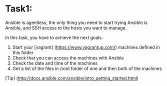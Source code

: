 # Task1:

Ansible is agentless, the only thing you need to start trying Ansible is Ansible, and SSH access to the hosts you want to manage.

In this task, you have to achieve the next goals:

1. Start your [vagrant] (https://www.vagrantup.com/) machines defined in this folder
2. Check that you can access the machines with Ansible
3. Check the date and time of the machines
4. Get a list of the files in /root folder of one and then both of the machines

[Tip] (http://docs.ansible.com/ansible/intro_getting_started.html)
